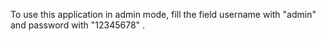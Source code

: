 To use this application in admin mode, fill the field username with "admin" and password with "12345678" .
